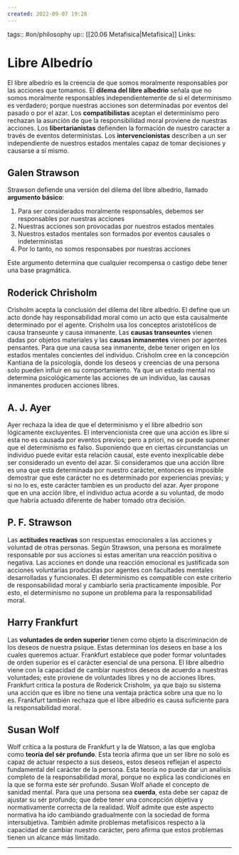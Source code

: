 ```yaml
---
created: 2022-09-07 19:28
---
```

tags:: #on/philosophy 
up:: [[20.06 Metafisica|Metafisica]]
Links: 
# Libre Albedrío
El libre albedrío es la creencia de que somos moralmente responsables por las acciones que tomamos. El **dilema del libre albedrio** señala que no somos moralmente responsables independientemente de si el determinismo es verdadero; porque nuestras acciones son determinadas por eventos del pasado o por el azar. Los **compatibilistas** aceptan el determinismo pero rechazan la asunción de que la responsibilidad moral proviene de nuestras acciones. Los **libertarianistas** defienden la formación de nuestro caracter a través de eventos deterministas. Los **intervencionistas** describen a un ser independiente de nuestros estados mentales capaz de tomar decisiones y causarse a sí mismo.

## Galen Strawson
Strawson defiende una versión del dilema del libre albedrio, llamado **argumento básico**:
1. Para ser considerados moralmente responsables, debemos ser responsables por nuestras acciones
2. Nuestras acciones son provocadas por nuestros estados mentales
3. Nuestros estados mentales son formados por eventos causales o indeterministas
4. Por lo tanto, no somos responsabes por nuestras acciones

Este argumento determina que cualquier recompensa o castigo debe tener una base pragmática. 

## Roderick Chrisholm
Crisholm acepta la conclusión del dilema del libre albedrío. El define que un acto donde hay responsabilidad moral como un acto que esta causalmente determinado por el agente. Crisholm usa los conceptos aristotélicos de causa transeunte y causa inmanente. Las **causas transeuntes** vienen dadas por objetos materiales y las **causas inmanentes** vienen por agentes pensantes. Para que una causa sea inmanente, debe tener origen en los estados mentales concientes del individuo. Crisholm cree en la concepción Kantiana de la psicología, donde los deseos y creencias de una persona solo pueden influir en su comportamiento. Ya que un estado mental no determina psicológicamente las acciones de un individuo, las causas inmanentes producen acciones libres.

## A. J. Ayer
Ayer rechaza la idea de que el determinismo y el libre albedrio son lógicamente excluyentes. El intervencionista cree que una acción es libre si esta no es causada por eventos previos; pero a priori, no se puede suponer que el determinismo es falso. Suponiendo que en ciertas circunstancias un individuo puede evitar esta relación causal, este evento inexplicable debe ser considerado un evento del azar. Si consideramos que una acción libre es una que esta determinada por nuestro carácter, entonces es imposible demostrar que este carácter no es determinado por experiencias previas; y si no lo es, este carácter tambien es un producto del azar. Ayer propone que en una acción libre, el individuo actua acorde a su voluntad, de modo que habría actuado diferente de haber tomado otra decisión.

## P. F. Strawson
Las **actitudes reactivas** son respuestas emocionales a las acciones y voluntad de otras personas. Según Strawson, una persona es moralmete responsable por sus acciones si estas ameritan una reacción positiva o negativa. Las acciones en donde una reacción emocional es justificada son acciones voluntarias producidas por agentes con facultades mentales desarrolladas y funcionales. El determinismo es compatible con este criterio de responsabilidad moral y cambiarlo seria practicamente imposible. Por esto, el determinismo no supone un problema para la responsabilidad moral.

## Harry Frankfurt
Las **voluntades de orden superior** tienen como objeto la discriminación de los deseos de nuestra psique. Estas determinan los deseos en base a los cuales queremos actuar. Frankfurt establece que poder formar voluntades de orden superior es el carácter esencial de una persona. El libre albedrio viene con la capacidad de cambiar nuestros deseos de acuerdo a nuestras voluntades; este proviene de voluntades libres y no de acciones libres. Frankfurt critica la postura de Roderick Crisholm, ya que bajo su sistema una acción que es libre no tiene una ventaja práctica sobre una que no lo es. Frankfurt también rechaza que el libre albedrío es causa suficiente para la responsabilidad moral.

## Susan Wolf
Wolf crítica a la postura de Frankfurt y la de Watson, a las que engloba como **teoría del sér profundo**. Esta teoría afirma que un ser libre no solo es capaz de actuar respecto a sus deseos, estos deseos reflejan el aspecto fundamental del carácter de la persona. Esta teoría no puede dar un analisis completo de la responsabilidad moral, porque no explica las condiciones en la que se forma este sér profundo. Susan Wolf añade el concepto de sanidad mental. Para que una persona sea **cuerda**, esta debe ser capaz de ajustar su sér profundo; que debe tener una concepción objetiva y normativamente correcta de la realidad. Wolf admite que este aspecto normativa ha ido cambiando gradualmente con la sociedad de forma intersubjetiva. También admite problemas metafísicos respecto a la capacidad de cambiar nuestro carácter, pero afirma que estos problemas tienen un alcance más limitado.
___

